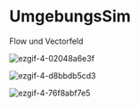 # UmgebungsSim
Flow und Vectorfeld

![ezgif-4-02048a6e3f](https://github.com/jAps89/UmgebungsSim/assets/141808925/fa54f98f-7a63-4101-b50f-208cda0041d6)


![ezgif-4-d8bbdb5cd3](https://github.com/jAps89/UmgebungsSim/assets/141808925/14935daa-cc2e-49a3-8e36-245f16870847)


![ezgif-4-76f8abf7e5](https://github.com/jAps89/UmgebungsSim/assets/141808925/8cd2424e-39cc-477e-a895-55835e3e374d)

